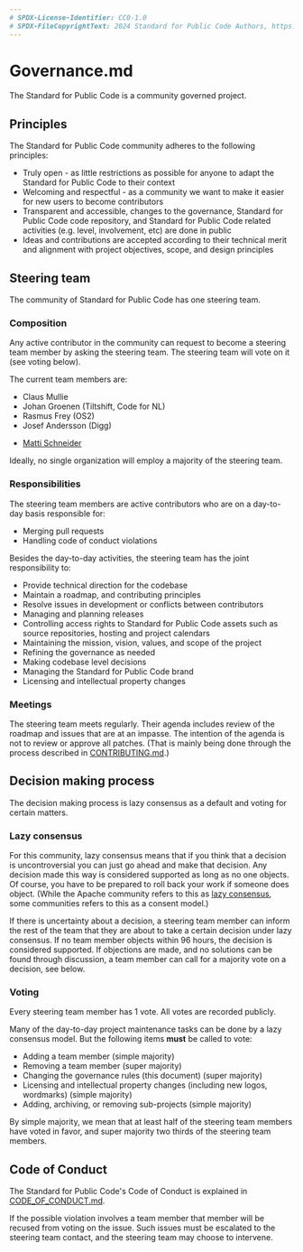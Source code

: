 ```yaml
---
# SPDX-License-Identifier: CC0-1.0
# SPDX-FileCopyrightText: 2024 Standard for Public Code Authors, https://github.com/standard-for-public-code/standard-for-public-code/blob/develop/AUTHORS.md
---
```


# Governance.md

The Standard for Public Code is a community governed project.

## Principles

The Standard for Public Code community adheres to the following principles:

- Truly open - as little restrictions as possible for anyone to adapt the Standard for Public Code to their context
- Welcoming and respectful - as a community we want to make it easier for new users to become contributors
- Transparent and accessible, changes to the governance, Standard for Public Code code repository, and Standard for Public Code related activities (e.g. level, involvement, etc) are done in public
- Ideas and contributions are accepted according to their technical merit and alignment with project objectives, scope, and design principles

## Steering team

The community of Standard for Public Code has one steering team.

### Composition

Any active contributor in the community can request to become a steering team member by asking the steering team. The steering team will vote on it (see voting below).

The current team members are:

- Claus Mullie
- Johan Groenen (Tiltshift, Code for NL)
- Rasmus Frey (OS2)
- Josef Andersson (Digg)
* [Matti Schneider](https://mattischneider.fr)

Ideally, no single organization will employ a majority of the steering team.

### Responsibilities

The steering team members are active contributors who are on a day-to-day basis responsible for:

- Merging pull requests
- Handling code of conduct violations

Besides the day-to-day activities, the steering team has the joint responsibility to:

- Provide technical direction for the codebase
- Maintain a roadmap, and contributing principles
- Resolve issues in development or conflicts between contributors
- Managing and planning releases
- Controlling access rights to Standard for Public Code assets such as source repositories, hosting and project calendars
- Maintaining the mission, vision, values, and scope of the project
- Refining the governance as needed
- Making codebase level decisions
- Managing the Standard for Public Code brand
- Licensing and intellectual property changes

### Meetings

The steering team meets regularly.
Their agenda includes review of the roadmap and issues that are at an impasse.
The intention of the agenda is not to review or approve all patches.
(That is mainly being done through the process described in [CONTRIBUTING.md](CONTRIBUTING.md).)

## Decision making process

The decision making process is lazy consensus as a default and voting for certain matters.

### Lazy consensus

For this community, lazy consensus means that if you think that a decision is uncontroversial you can just go ahead and make that decision.
Any decision made this way is considered supported as long as no one objects.
Of course, you have to be prepared to roll back your work if someone does object.
(While the Apache community refers to this as [lazy consensus](https://community.apache.org/committers/decisionMaking.html), some communities refers to this as a consent model.)

If there is uncertainty about a decision, a steering team member can inform the rest of the team that they are about to take a certain decision under lazy consensus.
If no team member objects within 96 hours, the decision is considered supported.
If objections are made, and no solutions can be found through discussion, a team member can call for a majority vote on a decision, see below.

### Voting

Every steering team member has 1 vote.
All votes are recorded publicly.

Many of the day-to-day project maintenance tasks can be done by a lazy consensus model.
But the following items **must** be called to vote:

- Adding a team member (simple majority)
- Removing a team member (super majority)
- Changing the governance rules (this document) (super majority)
- Licensing and intellectual property changes (including new logos, wordmarks) (simple majority)
- Adding, archiving, or removing sub-projects (simple majority)

By simple majority, we mean that at least half of the steering team members have voted in favor, and super majority two thirds of the steering team members.

## Code of Conduct

The Standard for Public Code's Code of Conduct is explained in [CODE_OF_CONDUCT.md](CODE_OF_CONDUCT.md).

If the possible violation involves a team member that member will be recused from voting on the issue.
Such issues must be escalated to the steering team contact, and the steering team may choose to intervene.
